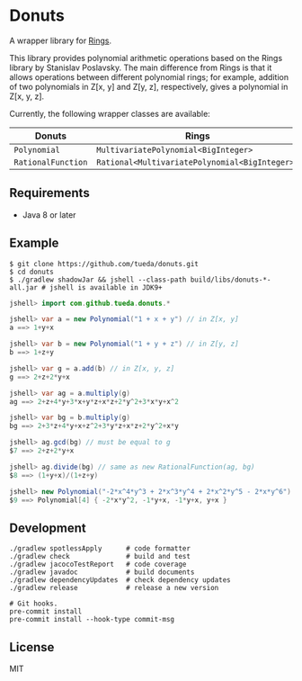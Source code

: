 Donuts
======

A wrapper library for [Rings](https://github.com/PoslavskySV/rings).

This library provides polynomial arithmetic operations based on the Rings
library by Stanislav Poslavsky. The main difference from Rings is that it
allows operations between different polynomial rings; for example, addition of
two polynomials in Z[x,&nbsp;y] and Z[y,&nbsp;z], respectively, gives a
polynomial in Z[x,&nbsp;y,&nbsp;z].

Currently, the following wrapper classes are available:

| Donuts             | Rings                                          |
| ------------------ | ---------------------------------------------- |
| `Polynomial`       | `MultivariatePolynomial<BigInteger>`           |
| `RationalFunction` | `Rational<MultivariatePolynomial<BigInteger>>` |


Requirements
------------

- Java 8 or later


Example
-------

```shell
$ git clone https://github.com/tueda/donuts.git
$ cd donuts
$ ./gradlew shadowJar && jshell --class-path build/libs/donuts-*-all.jar # jshell is available in JDK9+
```
```java
jshell> import com.github.tueda.donuts.*

jshell> var a = new Polynomial("1 + x + y") // in Z[x, y]
a ==> 1+y+x

jshell> var b = new Polynomial("1 + y + z") // in Z[y, z]
b ==> 1+z+y

jshell> var g = a.add(b) // in Z[x, y, z]
g ==> 2+z+2*y+x

jshell> var ag = a.multiply(g)
ag ==> 2+z+4*y+3*x+y*z+x*z+2*y^2+3*x*y+x^2

jshell> var bg = b.multiply(g)
bg ==> 2+3*z+4*y+x+z^2+3*y*z+x*z+2*y^2+x*y

jshell> ag.gcd(bg) // must be equal to g
$7 ==> 2+z+2*y+x

jshell> ag.divide(bg) // same as new RationalFunction(ag, bg)
$8 ==> (1+y+x)/(1+z+y)

jshell> new Polynomial("-2*x^4*y^3 + 2*x^3*y^4 + 2*x^2*y^5 - 2*x*y^6").factorize()
$9 ==> Polynomial[4] { -2*x*y^2, -1*y+x, -1*y+x, y+x }
```

Development
-------

```shell
./gradlew spotlessApply      # code formatter
./gradlew check              # build and test
./gradlew jacocoTestReport   # code coverage
./gradlew javadoc            # build documents
./gradlew dependencyUpdates  # check dependency updates
./gradlew release            # release a new version

# Git hooks.
pre-commit install
pre-commit install --hook-type commit-msg
```


License
-------

MIT
